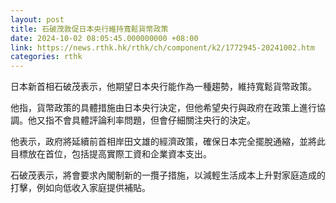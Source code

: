 ```yaml
---
layout: post
title: 石破茂敦促日本央行維持寬鬆貨幣政策
date: 2024-10-02 08:05:45.000000000 +08:00
link: https://news.rthk.hk/rthk/ch/component/k2/1772945-20241002.htm
categories: rthk
---
```


日本新首相石破茂表示，他期望日本央行能作為一種趨勢，維持寬鬆貨幣政策。

他指，貨幣政策的具體措施由日本央行決定，但他希望央行與政府在政策上進行協調。他又指不會具體評論利率問題，但會仔細關注央行的決定。

他表示，政府將延續前首相岸田文雄的經濟政策，確保日本完全擺脫通縮，並將此目標放在首位，包括提高實際工資和企業資本支出。

石破茂表示，將會要求內閣制新的一攬子措施，以減輕生活成本上升對家庭造成的打擊，例如向低收入家庭提供補貼。
